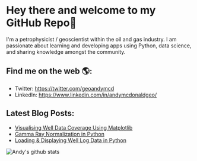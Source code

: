 # Hey there and welcome to my GitHub Repo👋

I'm a petrophysicist / geoscientist within the oil and gas industry. I am passionate about learning and developing apps using Python, data science, and sharing knowledge amongst the community.

## Find me on the web 🌎:
- Twitter: https://twitter.com/geoandymcd 
- LinkedIn: https://www.linkedin.com/in/andymcdonaldgeo/

## Latest Blog Posts:
- [Visualising Well Data Coverage Using Matplotlib](http://andymcdonald.scot/visualising-well-data-coverage-using-matplotlib)
- [Gamma Ray Normalization in Python](http://andymcdonald.scot/gr-normalisation-in-python)
- [Loading & Displaying Well Log Data in Python](http://andymcdonald.scot/loading-displaying-well-log-data-in-python)

![Andy's github stats](https://github-readme-stats.vercel.app/api?username=andymcdgeo&show_icons=true&theme=tokyonight)


<!--
**andymcdgeo/andymcdgeo** is a ✨ _special_ ✨ repository because its `README.md` (this file) appears on your GitHub profile.

Here are some ideas to get you started:

- 🔭 I’m currently working on ...
- 🌱 I’m currently learning ...
- 👯 I’m looking to collaborate on ...
- 🤔 I’m looking for help with ...
- 💬 Ask me about ...
- 📫 How to reach me: ...
- 😄 Pronouns: ...
- ⚡ Fun fact: ...
-->
